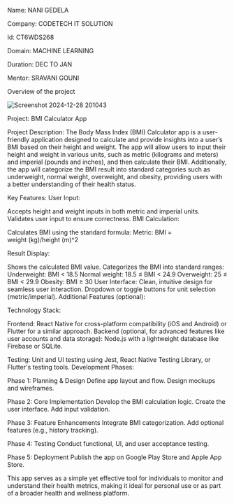 Name: NANI GEDELA

Company: CODETECH IT SOLUTION

Id: CT6WDS268

Domain: MACHINE LEARNING

Duration: DEC TO JAN

Mentor: SRAVANI GOUNI


Overview of the project

![Screenshot 2024-12-28 201043](https://github.com/user-attachments/assets/a9b91cfe-d41d-4d21-9f19-37b5851e9e2a)


Project: BMI Calculator App

Project Description:
The Body Mass Index (BMI) Calculator app is a user-friendly application designed to calculate 
and provide insights into a user’s BMI based on their height and weight. The app will allow 
users to input their height and weight in various units, such as metric (kilograms and meters)
and imperial (pounds and inches), and then calculate their BMI. Additionally, the app will 
categorize the BMI result into standard categories such as underweight, normal weight, 
overweight, and obesity, providing users with a better understanding of their health status.

Key Features:
User Input:

Accepts height and weight inputs in both metric and imperial units.
Validates user input to ensure correctness.
BMI Calculation:

Calculates BMI using the standard formula:
Metric: 
BMI = weight (kg)/height (m)^2
 
Result Display:

Shows the calculated BMI value.
Categorizes the BMI into standard ranges:
Underweight: BMI < 18.5
Normal weight: 18.5 ≤ BMI < 24.9
Overweight: 25 ≤ BMI < 29.9
Obesity: BMI ≥ 30
User Interface:
Clean, intuitive design for seamless user interaction.
Dropdown or toggle buttons for unit selection (metric/imperial).
Additional Features (optional):

Technology Stack:

Frontend: React Native for cross-platform compatibility (iOS and Android) or Flutter for a 
similar approach.
Backend (optional, for advanced features like user accounts and data storage): Node.js with a 
lightweight database like Firebase or SQLite.

Testing: Unit and UI testing using Jest, React Native Testing Library, or Flutter's testing 
tools.
Development Phases:

Phase 1:
Planning & Design
Define app layout and flow.
Design mockups and wireframes.

Phase 2:
Core Implementation
Develop the BMI calculation logic.
Create the user interface.
Add input validation.

Phase 3: Feature Enhancements
Integrate BMI categorization.
Add optional features (e.g., history tracking).

Phase 4: Testing
Conduct functional, UI, and user acceptance testing.

Phase 5: Deployment
Publish the app on Google Play Store and Apple App Store.

This app serves as a simple yet effective tool for individuals to monitor and understand their 
health metrics, making it ideal for personal use or as part of a broader health and wellness 
platform.
